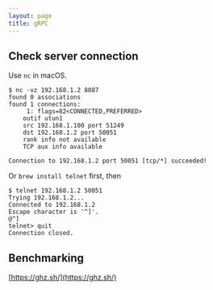 ```yaml
---
layout: page
title: gRPC
---
```


## Check server connection

Use `nc` in macOS.

```
$ nc -vz 192.168.1.2 8087
found 0 associations
found 1 connections:
     1:	flags=82<CONNECTED,PREFERRED>
	outif utun1
	src 192.168.1.100 port 51249
	dst 192.168.1.2 port 50051
	rank info not available
	TCP aux info available

Connection to 192.168.1.2 port 50051 [tcp/*] succeeded!
```

Or `brew install telnet` first, then

```
$ telnet 192.168.1.2 50051
Trying 192.168.1.2...
Connected to 192.168.1.2
Escape character is '^]'.
@^]
telnet> quit
Connection closed.
```

## Benchmarking

[https://ghz.sh/](https://ghz.sh/)
